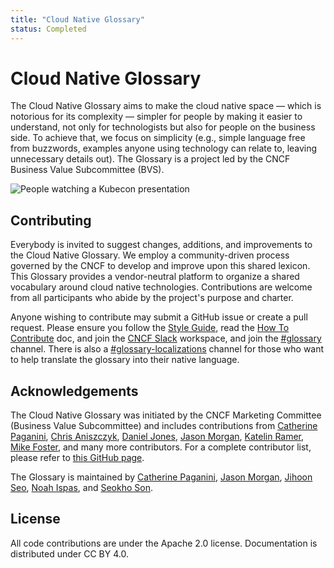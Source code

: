 ```yaml
---
title: "Cloud Native Glossary"
status: Completed
---
```


# Cloud Native Glossary

The Cloud Native Glossary aims to make the cloud native space — which is notorious for its complexity — simpler for people by making it easier to understand, 
not only for technologists but also for people on the business side. 
To achieve that, we focus on simplicity (e.g., simple language free from buzzwords, examples anyone using technology can relate to, leaving unnecessary details out). 
The Glossary is a project led by the CNCF Business Value Subcommittee (BVS). 

<p><img class="mt-3" src="/images/homepage/kubecon.jpg" alt="People watching a Kubecon presentation"></p>

## Contributing

Everybody is invited to suggest changes, additions, and improvements to the Cloud Native Glossary. 
We employ a community-driven process governed by the CNCF to develop and improve upon this shared lexicon. 
This Glossary provides a vendor-neutral platform to organize a shared vocabulary around cloud native technologies. 
Contributions are welcome from all participants who abide by the project's purpose and charter.

Anyone wishing to contribute may submit a GitHub issue or create a pull request.
Please ensure you follow the [Style Guide](/style-guide/), read the [How To Contribute](/contribute/) doc, and join the [CNCF Slack](https://communityinviter.com/apps/cloud-native/cncf) workspace, and join the [#glossary](https://cloud-native.slack.com/archives/C02TX20MQBB) channel.
There is also a [#glossary-localizations](https://cloud-native.slack.com/archives/C02N2RGFXDF) channel for those who want to help translate the glossary into their native language.

## Acknowledgements

The Cloud Native Glossary was initiated by the CNCF Marketing Committee (Business Value Subcommittee) and includes contributions from 
[Catherine Paganini](https://www.linkedin.com/in/catherinepaganini/en/), 
[Chris Aniszczyk](https://www.linkedin.com/in/caniszczyk/), 
[Daniel Jones](https://www.linkedin.com/in/danieljoneseb/?originalSubdomain=uk), 
[Jason Morgan](https://www.linkedin.com/in/jasonmorgan2/), 
[Katelin Ramer](https://www.linkedin.com/in/katelinramer/), 
[Mike Foster](https://www.linkedin.com/in/mfosterche/?originalSubdomain=ca), 
and many more contributors. 
For a complete contributor list, please refer to [this GitHub page](https://github.com/cncf/glossary/graphs/contributors).

The Glossary is maintained by 
[Catherine Paganini](https://www.linkedin.com/in/catherinepaganini/en/), 
[Jason Morgan](https://www.linkedin.com/in/jasonmorgan2/), 
[Jihoon Seo](https://www.linkedin.com/in/jihoon-seo/), 
[Noah Ispas](https://www.linkedin.com/in/noah-ispas-0665b42a/), 
and [Seokho Son](https://www.linkedin.com/in/seokho-son/).

## License

All code contributions are under the Apache 2.0 license. 
Documentation is distributed under CC BY 4.0.
